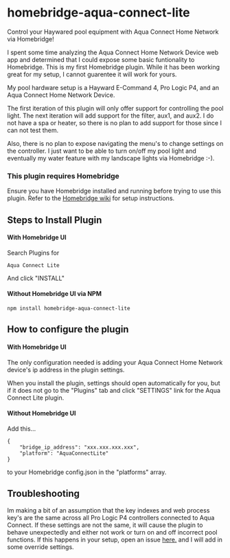 # homebridge-aqua-connect-lite
Control your Haywared pool equipment with Aqua Connect Home Network via Homebridge!

I spent some time analyzing the Aqua Connect Home Network Device web app and determined that I could expose some basic funtionality to Homebridge. This is my first Homebridge plugin. While it has been working great for my setup, I cannot guarentee it will work for yours.

My pool hardware setup is a Hayward E-Command 4, Pro Logic P4, and an Aqua Connect Home Network Device. 

The first iteration of this plugin will only offer support for controlling the pool light.  The next iteration will add support for the filter, aux1, and aux2.  I do not have a spa or heater, so there is no plan to add support for those since I can not test them.

Also, there is no plan to expose navigating the menu's to change settings on the controller.  I just want to be able to turn on/off my pool light and eventually my water feature with my landscape lights via Homebridge :-).

### This plugin requires Homebridge
Ensure you have Homebridge installed and running before trying to use this plugin.  Refer to the [Homebridge wiki](https://github.com/homebridge/homebridge/wiki) for setup instructions.

## Steps to Install Plugin 
#### With Homebridge UI
Search Plugins for

```
Aqua Connect Lite
```

And click "INSTALL"

#### Without Homebridge UI via NPM
```
npm install homebridge-aqua-connect-lite
```

## How to configure the plugin 
#### With Homebridge UI
The only configuration needed is adding your Aqua Connect Home Network device's ip address in the plugin settings.

When you install the plugin, settings should open automatically for you, but if it does not go to the "Plugins" tab and click "SETTINGS" link for the Aqua Connect Lite plugin.

#### Without Homebridge UI
Add this...

```
{
    "bridge_ip_address": "xxx.xxx.xxx.xxx",
    "platform": "AquaConnectLite"
}
```

to your Homebridge config.json in the "platforms" array.

## Troubleshooting
Im making a bit of an assumption that the key indexes and web process key's are the same across all Pro Logic P4 controllers connected to Aqua Connect. If these settings are not the same, it will cause the plugin to behave unexpectedly and either not work or turn on and off incorrect pool functions. If this happens in your setup, open an issue [here.](https://github.com/cupshir/homebridge-aqua-connect-lite/issues) and I will add in some override settings.